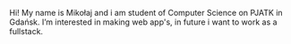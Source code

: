 Hi!
  My name is Mikołaj and i am student of Computer Science on PJATK in Gdańsk.
  I’m interested in making web app's, in future i want to work as a fullstack.

